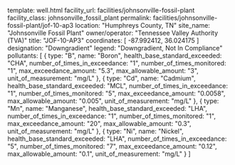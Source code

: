 template: well.html
facility_url: facilities/johnsonville-fossil-plant
facility_class: johnsonville_fossil_plant
permalink: facilities/johnsonville-fossil-plant/jof-10-ap3
location: "Humphreys County, TN"
site_name: "Johnsonville Fossil Plant"
owner/operator: "Tennessee Valley Authority (TVA)"
title: "JOF-10-AP3"
coordinates: [
  -87.992412,
  36.024175
]
designation: "Downgradient"
legend: "Downgradient, Not In Compliance"
pollutants: [
  {
  type: "B",
  name: "Boron",
  health_base_standard_exceeded: "CHA",
  number_of_times_in_exceedance: "1",
  number_of_times_monitored: "1",
  max_exceedance_amount: "5.3",
  max_allowable_amount: "3",
  unit_of_measurement: "mg/L"
  },
  {
  type: "Cd",
  name: "Cadmium",
  health_base_standard_exceeded: "MCL",
  number_of_times_in_exceedance: "1",
  number_of_times_monitored: "5",
  max_exceedance_amount: "0.0058",
  max_allowable_amount: "0.005",
  unit_of_measurement: "mg/L"
  },
  {
  type: "Mn",
  name: "Manganese",
  health_base_standard_exceeded: "LHA",
  number_of_times_in_exceedance: "1",
  number_of_times_monitored: "1",
  max_exceedance_amount: "20",
  max_allowable_amount: "0.3",
  unit_of_measurement: "mg/L"
  },
  {
  type: "Ni",
  name: "Nickel",
  health_base_standard_exceeded: "LHA",
  number_of_times_in_exceedance: "5",
  number_of_times_monitored: "7",
  max_exceedance_amount: "0.12",
  max_allowable_amount: "0.1",
  unit_of_measurement: "mg/L"
  }
]

